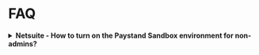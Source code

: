 # FAQ





<details><summary><b> Netsuite - How to turn on the Paystand Sandbox environment for non-admins?</b></summary>
<p>

PayStand's bundle features in your NetSuite should surface for all users.  Whether you are an admin or not, your users should be able to see the virtual terminal, the email button, the templates and other features.
You cannot see the PayStand bundle configuration page unless you have the Administrator role.  
This is intentional, as changing the configuration can break the bundle's connection and thus only done by those with the special authority to make such changes.
</p>
</details>